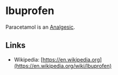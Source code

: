 # Ibuprofen

Paracetamol is an [Analgesic](810003.md).

## Links

- Wikipedia: [https://en.wikipedia.org](https://en.wikipedia.org/wiki/Ibuprofen)
